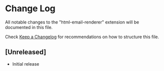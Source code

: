 # Change Log

All notable changes to the "html-email-renderer" extension will be documented in this file.

Check [Keep a Changelog](http://keepachangelog.com/) for recommendations on how to structure this file.

## [Unreleased]

- Initial release